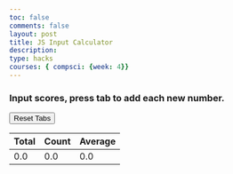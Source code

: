 ```yaml
---
toc: false
comments: false
layout: post
title: JS Input Calculator
description: 
type: hacks
courses: { compsci: {week: 4}}
---
```


<!-- Help Message -->
<h3>Input scores, press tab to add each new number.</h3>

<!-- Rows added using scores ID -->
<div id="scores">
    <!-- javascript generated inputs -->
</div>

<div>
    <button id="resetButton">Reset Tabs</button>
</div>

<!-- Totals -->
<body>
    <table class="table">
        <thead>
            <tr>
                <th>Total</th>
                <th>Count</th>
                <th>Average</th>
            </tr>
        </thead>
        <tbody>
            <tr>
                <td><span id="total">0.0</span></td>
                <td> <span id="count">0.0</span></td>
                <td><span id="average">0.0</span></td>
            </tr>

<script>
// Executes on input event and calculates totals
function calculator(event) {
    var key = event.key;
    // Check if the pressed key is the "Tab" key (key code 9) or "Enter" key (key code 13)
    if (key === "Tab" || key === "Enter") { 
        event.preventDefault(); // Prevent default behavior (tabbing to the next element)
   
        var array = document.getElementsByName('score'); // setup array of scores
        var total = 0;  // running total
        var count = 0;  // count of input elements with valid values

        for (var i = 0; i < array.length; i++) {  // iterate through array
            var value = array[i].value;
            if (parseFloat(value)) {
                var parsedValue = parseFloat(value);
                total += parsedValue;  // add to running total
                count++;
            }
        }

        // update totals
        document.getElementById('total').innerHTML = total.toFixed(2); // show two decimals
        document.getElementById('count').innerHTML = count;

        if (count > 0) {
            document.getElementById('average').innerHTML = (total / count).toFixed(2);
        } else {
            document.getElementById('average').innerHTML = "0.0";
        }

        // adds newInputLine, only if all array values satisfy parseFloat 
        if (count === document.getElementsByName('score').length) {
            newInputLine(count); // make a new input line
        }
    }
}

// Function to reset and clear tabs
function resetTabs() {
    // Clear the scores div
    var scoresDiv = document.getElementById("scores");
    scoresDiv.innerHTML = "";

    // Reset totals
    document.getElementById('total').innerHTML = "0.0";
    document.getElementById('count').innerHTML = "0.0";
    document.getElementById('average').innerHTML = "0.0";

    // Create the first input line again
    newInputLine(0);
}


// Add an event listener to the reset button
var resetButton = document.getElementById("resetButton");
resetButton.addEventListener("click", resetTabs);

// Creates a new input box
function newInputLine(index) {

    // Add a label for each score element
    var title = document.createElement('label');
    title.htmlFor = index;
    title.innerHTML = index + ". ";    
    document.getElementById("scores").appendChild(title); // add to HTML

    // Setup score element and attributes
    var score = document.createElement("input"); // input element
    score.id =  index;  // id of input element
    score.onkeydown = calculator // Each key triggers event (using function as a value)
    score.type = "number"; // Use text type to allow typing multiple characters
    score.name = "score";  // name is used to group all "score" elements (array)
    score.style.textAlign = "right";
    score.style.width = "5em";
    document.getElementById("scores").appendChild(score);  // add to HTML

    // Create and add blank line after input box
    var br = document.createElement("br");  // line break element
    document.getElementById("scores").appendChild(br); // add to HTML

    // Set focus on the new input line
    document.getElementById(index).focus();
}

// Creates 1st input box on Window load
newInputLine(0);

</script>